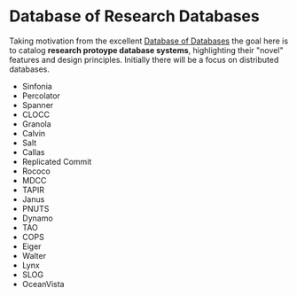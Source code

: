 # Database of Research Databases

Taking motivation from the excellent [Database of Databases](https://dbdb.io/) the goal here is to catalog **research protoype database systems**, highlighting their "novel" features and design principles.
Initially there will be a focus on distributed databases. 

+ Sinfonia 
+ Percolator 
+ Spanner 
+ CLOCC
+ Granola
+ Calvin 
+ Salt
+ Callas
+ Replicated Commit 
+ Rococo
+ MDCC
+ TAPIR
+ Janus
+ PNUTS
+ Dynamo 
+ TAO
+ COPS
+ Eiger
+ Walter 
+ Lynx
+ SLOG
+ OceanVista


